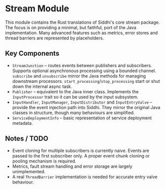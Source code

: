 # Stream Module

This module contains the Rust translations of Siddhi's core stream package.
The focus is on providing a minimal, but faithful, port of the Java
implementation.  Many advanced features such as metrics, error stores and
thread barriers are represented by placeholders.

## Key Components

* `StreamJunction` – routes events between publishers and subscribers.  Supports
  optional asynchronous processing using a bounded channel.
  `subscribe` and `unsubscribe` mirror the Java methods for managing
  downstream processors.  `start_processing`/`stop_processing` start or
  shut down the internal async task.
* `Publisher` – equivalent to the Java inner class. Implements the
  `InputProcessor` trait so it can be used by the input subsystem.
* `InputHandler`, `InputManager`, `InputDistributor` and `InputEntryValve` –
  provide the event injection path into Siddhi.  They mirror the original Java
  classes in structure, though many behaviours are simplified.
* `ServiceDeploymentInfo` – basic representation of service deployment metadata.

## Notes / TODO

* Event cloning for multiple subscribers is currently naive.  Events are passed
  to the first subscriber only.  A proper event chunk cloning or pooling
  mechanism is required.
* Metrics, fault stream handling and error storage are largely unimplemented.
* A real `ThreadBarrier` implementation is needed for accurate entry valve
  behaviour.
